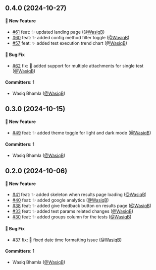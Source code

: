 


## 0.4.0 (2024-10-27)

#### :rocket: New Feature
* [#61](https://github.com/WasiqB/ultra-reporter-app/pull/61) feat: :sparkles: updated landing page ([@WasiqB](https://github.com/WasiqB))
* [#60](https://github.com/WasiqB/ultra-reporter-app/pull/60) feat: :sparkles: added config method filter toggle ([@WasiqB](https://github.com/WasiqB))
* [#57](https://github.com/WasiqB/ultra-reporter-app/pull/57) feat: :sparkles: added test execution trend chart ([@WasiqB](https://github.com/WasiqB))

#### :bug: Bug Fix
* [#62](https://github.com/WasiqB/ultra-reporter-app/pull/62) fix: :bug: added support for multiple attachments for single test ([@WasiqB](https://github.com/WasiqB))

#### Committers: 1
- Wasiq Bhamla ([@WasiqB](https://github.com/WasiqB))

## 0.3.0 (2024-10-15)

#### :rocket: New Feature
* [#49](https://github.com/WasiqB/ultra-reporter-app/pull/49) feat: :sparkles: added theme toggle for light and dark mode ([@WasiqB](https://github.com/WasiqB))

#### Committers: 1
- Wasiq Bhamla ([@WasiqB](https://github.com/WasiqB))

## 0.2.0 (2024-10-06)

#### :rocket: New Feature
* [#41](https://github.com/WasiqB/ultra-reporter-app/pull/41) feat: :sparkles: added skeleton when results page loading ([@WasiqB](https://github.com/WasiqB))
* [#40](https://github.com/WasiqB/ultra-reporter-app/pull/40) feat: :sparkles: added google analytics ([@WasiqB](https://github.com/WasiqB))
* [#38](https://github.com/WasiqB/ultra-reporter-app/pull/38) feat: :sparkles: added give feedback button on results page ([@WasiqB](https://github.com/WasiqB))
* [#33](https://github.com/WasiqB/ultra-reporter-app/pull/33) feat: :sparkles: added test params related changes ([@WasiqB](https://github.com/WasiqB))
* [#30](https://github.com/WasiqB/ultra-reporter-app/pull/30) feat: :sparkles: added groups column for the tests ([@WasiqB](https://github.com/WasiqB))

#### :bug: Bug Fix
* [#37](https://github.com/WasiqB/ultra-reporter-app/pull/37) fix: :bug: fixed date time formatting issue ([@WasiqB](https://github.com/WasiqB))

#### Committers: 1
- Wasiq Bhamla ([@WasiqB](https://github.com/WasiqB))

